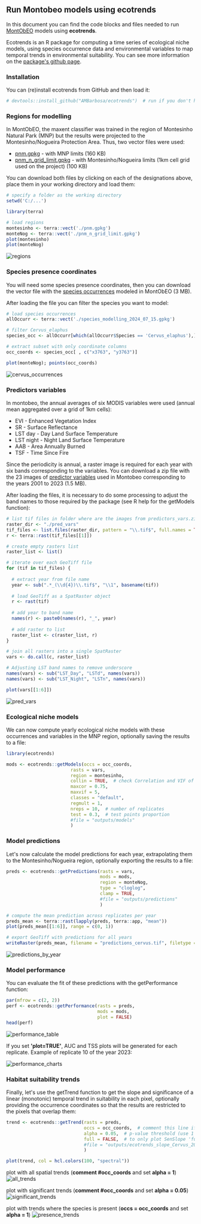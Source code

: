 ## Run Montobeo models using ecotrends

In this document you can find the code blocks and files needed to run <a href="https://montobeo.wordpress.com/">MontObEO</a> models using **ecotrends**.

Ecotrends is an R package for computing a time series of ecological niche models, using species occurrence data and environmental variables to map temporal trends in environmental suitability. You can see more information on the <a href="https://github.com/AMBarbosa/ecotrends">package's github page</a>.


### Installation

You can (re)install ecotrends from GitHub and then load it:

```r
# devtools::install_github("AMBarbosa/ecotrends")  # run if you don't have the latest version!
```

### Regions for modelling

In MontObEO, the maxent classifier was trained in the region of Montesinho Natural Park (MNP) but the results were projected to the Montesinho/Nogueira Protection Area. Thus, two vector files were used:
- <a href="https://drive.google.com/uc?export=download&id=1uuUxtpfjJlTDW4gPKLpz101U6L1yh8cz">pnm.gpkg</a> - with MNP limits (160 KB)
- <a href="https://drive.google.com/uc?export=download&id=1HhLo7iJdTVH259e66YIArJokbyGWQgzP">pnm_n_grid_limit.gpkg</a> - with Montesinho/Nogueira limits (1km cell grid used on the project) (100 KB)

You can download both files by clicking on each of the designations above, place them in your working directory and load them:

```r
# specify a folder as the working directory
setwd('C:/...')

library(terra)

# load regions
montesinho <- terra::vect('./pnm.gpkg')
monteNog <- terra::vect('./pnm_n_grid_limit.gpkg')
plot(montesinho)
plot(monteNog)
```
![regions](https://github.com/user-attachments/assets/8a30aa32-81d6-4711-a6e9-2042a61e3744)


### Species presence coordinates

You will need some species presence coordinates, then you can download the vector file with the <a href="https://drive.google.com/uc?export=download&id=1ohSr_InDlzXThOP3GuJrV5B14aYqv73I">species occurrences</a> modeled in MontObEO (3 MB).

After loading the file you can filter the species you want to model:

```r
# load species occurrences
allOccurr <- terra::vect('./species_modelling_2024_07_15.gpkg')

# filter Cervus_elaphus
species_occ <- allOccurr[which(allOccurr$Species == 'Cervus_elaphus'),]

# extract subset with only coordinate columns
occ_coords <- species_occ[ , c("x3763", "y3763")]

plot(monteNog); points(occ_coords)
```
![cervus_occurrences](https://github.com/user-attachments/assets/990bd681-b791-4f0b-816e-4023a6f4c195)


### Predictors variables

In montobeo, the annual averages of six MODIS variables were used (annual mean aggregated over a grid of 1km cells):
- EVI	- Enhanced Vegetation Index
- SR - Surface Reflectance
- LST day -	Day Land Surface Temperature
- LST night -	Night Land Surface Temperature
- AAB	- Area Annually Burned
- TSF	- Time Since Fire

Since the periodicity is annual, a raster image is required for each year with six bands corresponding to the variables. You can download a zip file with the 23 images of <a href="https://drive.google.com/uc?export=download&id=1PcnfVH89t09LbvTYY2exqGor9JQbZSu4">predictor variables</a> used in Montobeo corresponding to the years 2001 to 2023 (1.5 MB).

After loading the files, it is necessary to do some processing to adjust the band names to those required by the package (see R help for the getModels function):

```r
# list tif files in folder where are the images from predictors_vars.zip
raster_dir <- "./pred_vars"
tif_files <- list.files(raster_dir, pattern = "\\.tif$", full.names = TRUE)
r <- terra::rast(tif_files[[1]])

# create empty rasters list
raster_list <- list()

# iterate over each GeoTiff file
for (tif in tif_files) {
  
  # extract year from file name
  year <- sub(".*_(\\d{4})\\.tif$", "\\1", basename(tif))
  
  # load GeoTiff as a SpatRaster object
  r <- rast(tif)
  
  # add year to band name
  names(r) <- paste0(names(r), "_", year)
  
  # add raster to list
  raster_list <- c(raster_list, r)
}

# join all rasters into a single SpatRaster
vars <- do.call(c, raster_list)

# Adjusting LST band names to remove underscore
names(vars) <- sub("LST_Day", "LSTd", names(vars))
names(vars) <- sub("LST_Night", "LSTn", names(vars))

plot(vars[[1:6]])
```
![pred_vars](https://github.com/user-attachments/assets/3fb6ba67-1ecb-4b87-8d6e-8e093cb9d9af)


### Ecological niche models

We can now compute yearly ecological niche models with these occurrences and variables in the MNP region, optionally saving the results to a file:

```r
library(ecotrends)

mods <- ecotrends::getModels(occs = occ_coords, 
                        rasts = vars,
                        region = montesinho,
                        collin = TRUE,  # check Correlation and VIF of predictors
                        maxcor = 0.75,
                        maxvif = 5,
                        classes = "default", 
                        regmult = 1,
                        nreps = 10,  # number of replicates
                        test = 0.3,  # test points proportion
                        #file = "outputs/models"
                        )
```


### Model predictions

Let's now calculate the model predictions for each year, extrapolating them to the Montesinho/Nogueira region, optionally exporting the results to a file:

```r
preds <- ecotrends::getPredictions(rasts = vars, 
                                   mods = mods, 
                                   region = monteNog,
                                   type = "cloglog",
                                   clamp = TRUE,
                                   #file = "outputs/predictions"
                                   )

# compute the mean prediction across replicates per year
preds_mean <- terra::rast(lapply(preds, terra::app, "mean"))
plot(preds_mean[[1:6]], range = c(0, 1))

# export GeoTiff with predictions for all years
writeRaster(preds_mean, filename = "predictions_cervus.tif", filetype = "GTiff", overwrite = TRUE)
```
![predictions_by_year](https://github.com/user-attachments/assets/d9e98090-f97a-481e-87b8-c9b583c50204)


### Model performance

You can evaluate the fit of these predictions with the getPerformance function:

```r
par(mfrow = c(2, 2))
perf <- ecotrends::getPerformance(rasts = preds,
                                  mods = mods,
                                  plot = FALSE)
head(perf)
```
![performance_table](https://github.com/user-attachments/assets/cabb90b7-6b8f-4263-a84d-047ac728dd4e)


If you set **'plot=TRUE'**, AUC and TSS plots will be generated for each replicate. Example of replicate 10 of the year 2023:

![performance_charts](https://github.com/user-attachments/assets/ecd146cd-e3cf-4cb5-abbd-995a7f43212d)


### Habitat suitability trends

Finally, let's use the getTrend function to get the slope and significance of a linear (monotonic) temporal trend in suitability in each pixel, optionally providing the occurrence coordinates so that the results are restricted to the pixels that overlap them:

```r
trend <- ecotrends::getTrend(rasts = preds,
                             occs = occ_coords,  # comment this line if you don´t want to filter results to presences
                             alpha = 0.05,  # p-value threshold (use 1 to not filter by p-value)
                             full = FALSE,  # to only plot SenSlope 'full = FALSE'
                             #file = "outputs/ecotrends_slope_Cervus_2001_2023"
                             )

plot(trend, col = hcl.colors(100, "spectral"))
```
plot with all spatial trends (**comment #occ_coords** and set **alpha = 1**)
![all_trends](https://github.com/user-attachments/assets/27d64430-b202-44cf-8d4f-40574866fcb0)

plot with significant trends (**comment #occ_coords** and set **alpha = 0.05**)
![significant_trends](https://github.com/user-attachments/assets/e7018f41-2e01-40e7-a48d-5e5d78c63916)

plot with trends where the species is present  (**occs = occ_coords** and set **alpha = 1**)
![presence_trends](https://github.com/user-attachments/assets/21f3d615-9c73-4d72-b8ac-1c38134a105b)


